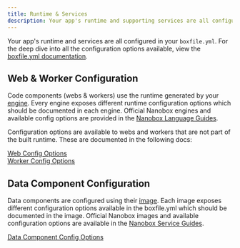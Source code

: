 ```yaml
---
title: Runtime & Services
description: Your app's runtime and supporting services are all configured in your boxfile.yml.
---
```


Your app's runtime and services are all configured in your `boxfile.yml`. For the deep dive into all the configuration options available, view the [boxfile.yml documentation](/boxfile/).

## Web & Worker Configuration
Code components (webs & workers) use the runtime generated by your [engine](/boxfile/run-config/#engine). Every engine exposes different runtime configuration options which should be documented in each engine. Official Nanobox engines and available config options are provided in the [Nanobox Language Guides](https://guides.nanobox.io).

Configuration options are available to webs and workers that are not part of the built runtime. These are documented in the following docs:

[Web Config Options](/boxfile/web/)  
[Worker Config Options](/boxfile/worker/)  

## Data Component Configuration
Data components are configured using their [image](/images/). Each image exposes different configuration options available in the boxfile.yml which should be documented in the image. Official Nanobox images and available configuration options are available in the [Nanobox Service Guides](https://guides.nanobox.io/#services).

[Data Component Config Options](/boxfile/data/)
